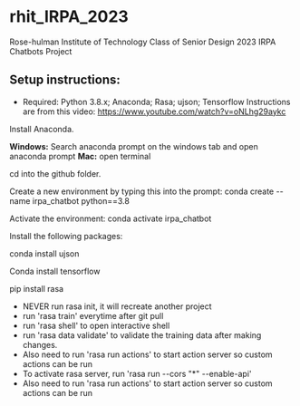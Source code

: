 # rhit_IRPA_2023
Rose-hulman Institute of Technology Class of Senior Design 2023 IRPA Chatbots Project


## Setup instructions:
- Required: Python 3.8.x; Anaconda; Rasa; ujson; Tensorflow
Instructions are from this video: https://www.youtube.com/watch?v=oNLhg29aykc

Install Anaconda.

**Windows:** Search anaconda prompt on the windows tab and open anaconda prompt 
  **Mac:** open terminal

cd into the github folder.

Create a new environment by typing this into the prompt: conda create --name irpa_chatbot python==3.8

Activate the environment: conda activate irpa_chatbot

Install the following packages:

conda install ujson

Conda install tensorflow

pip install rasa

- NEVER run rasa init, it will recreate another project
- run 'rasa train' everytime after git pull
- run 'rasa shell' to open interactive shell
- run 'rasa data validate' to validate the training data after making changes.
- Also need to run 'rasa run actions' to start action server so custom actions can be run
- To activate rasa server, run 'rasa run --cors "*" --enable-api'
- Also need to run 'rasa run actions' to start action server so custom actions can be run